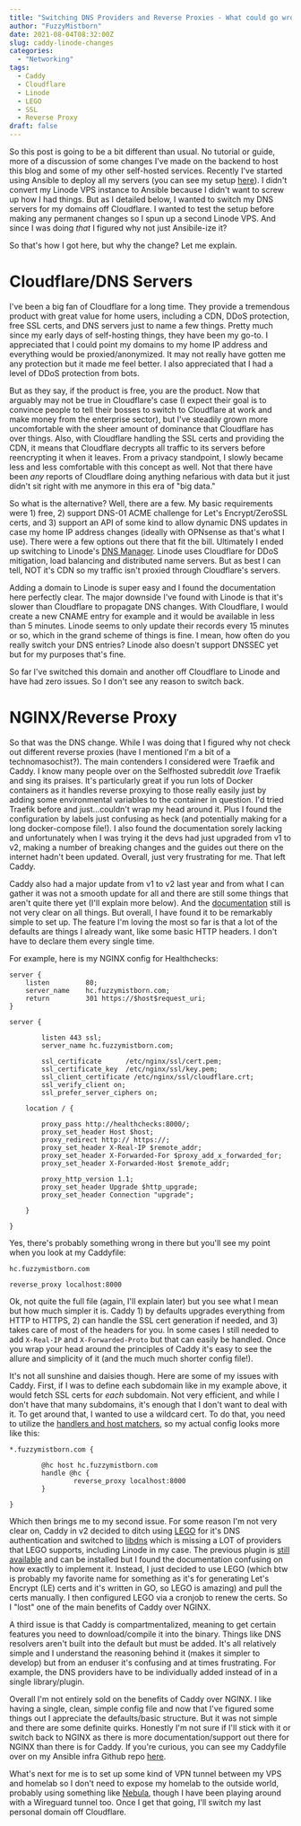 ```yaml
---
title: "Switching DNS Providers and Reverse Proxies - What could go wrong?"
author: "FuzzyMistborn"
date: 2021-08-04T08:32:00Z
slug: caddy-linode-changes
categories:
  - "Networking"
tags:
  - Caddy
  - Cloudflare
  - Linode
  - LEGO
  - SSL
  - Reverse Proxy
draft: false
---
```


So this post is going to be a bit different than usual.  No tutorial or guide, more of a discussion of some changes I've made on the backend to host this blog and some of my other self-hosted services.  Recently I've started using Ansible to deploy all my servers (you can see my setup [here](https://github.com/FuzzyMistborn/infra)).  I didn't convert my Linode VPS instance to Ansible because I didn't want to screw up how I had things.  But as I detailed below, I wanted to switch my DNS servers for my domains off Cloudflare.  I wanted to test the setup before making any permanent changes so I spun up a second Linode VPS.  And since I was doing *that* I figured why not just Ansibile-ize it?

So that's how I got here, but why the change?  Let me explain.

# Cloudflare/DNS Servers

I've been a big fan of Cloudflare for a long time.  They provide a tremendous product with great value for home users, including a CDN, DDoS protection, free SSL certs, and DNS servers just to name a few things.  Pretty much since my early days of self-hosting things, they have been my go-to.  I appreciated that I could point my domains to my home IP address and everything would be proxied/anonymized.  It may not really have gotten me any protection but it made me feel better.  I also appreciated that I had a level of DDoS protection from bots.

But as they say, if the product is free, you are the product.  Now that arguably may not be true in Cloudflare's case (I expect their goal is to convince people to tell their bosses to switch to Cloudflare at work and make money from the enterprise sector), but I've steadily grown more uncomfortable with the sheer amount of dominance that Cloudflare has over things.  Also, with Cloudflare handling the SSL certs and providing the CDN, it means that Cloudflare decrypts all traffic to its servers before reencrypting it when it leaves.  From a privacy standpoint, I slowly became less and less comfortable with this concept as well.  Not that there have been *any* reports of Cloudflare doing anything nefarious with data but it just didn't sit right with me anymore in this era of "big data."

So what is the alternative?  Well, there are a few.  My basic requirements were 1) free, 2) support DNS-01 ACME challenge for Let's Encrypt/ZeroSSL certs, and 3) support an API of some kind to allow dynamic DNS updates in case my home IP address changes (ideally with OPNsense as that's what I use).  There were a few options out there that fit the bill.  Ultimately I ended up switching to Linode's [DNS Manager](https://www.linode.com/docs/guides/dns-manager/).  Linode uses Cloudflare for DDoS mitigation, load balancing and distributed name servers.  But as best I can tell, NOT it's CDN so my traffic isn't proxied through Cloudflare's servers.

Adding a domain to Linode is super easy and I found the documentation here perfectly clear.  The major downside I've found with Linode is that it's slower than Cloudflare to propagate DNS changes.  With Cloudflare, I would create a new CNAME entry for example and it would be available in less than 5 minutes.  Linode seems to only update their records every 15 minutes or so, which in the grand scheme of things is fine.  I mean, how often do you really switch your DNS entries?  Linode also doesn't support DNSSEC yet but for my purposes that's fine.

So far I've switched this domain and another off Cloudflare to Linode and have had zero issues.  So I don't see any reason to switch back.

# NGINX/Reverse Proxy

So that was the DNS change.  While I was doing that I figured why not check out different reverse proxies (have I mentioned I'm a bit of a technomasochist?).  The main contenders I considered were Traefik and Caddy.  I know many people over on the Selfhosted subreddit *love* Traefik and sing its praises.  It's particularly great if you run lots of Docker containers as it handles reverse proxying to those really easily just by adding some environmental variables to the container in question.  I'd tried Traefik before and just...couldn't wrap my head around it.  Plus I found the configuration by labels just confusing as heck (and potentially making for a long docker-compose file!).  I also found the documentation sorely lacking and unfortunately when I was trying it the devs had just upgraded from v1 to v2, making a number of breaking changes and the guides out there on the internet hadn't been updated.  Overall, just very frustrating for me.  That left Caddy.

Caddy also had a major update from v1 to v2 last year and from what I can gather it was not a smooth update for all and there are still some things that aren't quite there yet (I'll explain more below).  And the [documentation](https://caddyserver.com/docs/) still is not very clear on all things.  But overall, I have found it to be remarkably simple to set up.  The feature I'm loving the most so far is that a lot of the defaults are things I already want, like some basic HTTP headers.  I don't have to declare them every single time.

For example, here is my NGINX config for Healthchecks:

```
server {
    listen         80;
    server_name    hc.fuzzymistborn.com;
    return         301 https://$host$request_uri;
}

server {

        listen 443 ssl;
        server_name hc.fuzzymistborn.com;

        ssl_certificate      /etc/nginx/ssl/cert.pem;
        ssl_certificate_key  /etc/nginx/ssl/key.pem;
        ssl_client_certificate /etc/nginx/ssl/cloudflare.crt;
        ssl_verify_client on;
        ssl_prefer_server_ciphers on;

    location / {

        proxy_pass http://healthchecks:8000/;
        proxy_set_header Host $host;
        proxy_redirect http:// https://;
        proxy_set_header X-Real-IP $remote_addr;
        proxy_set_header X-Forwarded-For $proxy_add_x_forwarded_for;
        proxy_set_header X-Forwarded-Host $remote_addr;

        proxy_http_version 1.1;
        proxy_set_header Upgrade $http_upgrade;
        proxy_set_header Connection "upgrade";

    }

}
```

Yes, there's probably something wrong in there but you'll see my point when you look at my Caddyfile:

```
hc.fuzzymistborn.com

reverse_proxy localhost:8000
```

Ok, not quite the full file (again, I'll explain later) but you see what I mean but how much simpler it is.  Caddy 1) by defaults upgrades everything from HTTP to HTTPS, 2) can handle the SSL cert generation if needed, and 3) takes care of most of the headers for you.  In some cases I still needed to add `X-Real-IP` and `X-Forwarded-Proto` but that can easily be handled.  Once you wrap your head around the principles of Caddy it's easy to see the allure and simplicity of it (and the much much shorter config file!).

It's not all sunshine and daisies though.  Here are some of my issues with Caddy.  First, if I was to define each subdomain like in my example above, it would fetch SSL certs for *each* subdomain.  Not very efficient, and while I don't have that many subdomains, it's enough that I don't want to deal with it.  To get around that, I wanted to use a wildcard cert.  To do that, you need to utilize the [handlers and host matchers](https://caddyserver.com/docs/caddyfile/patterns#wildcard-certificates), so my actual config looks more like this:

```
*.fuzzymistborn.com {

        @hc host hc.fuzzymistborn.com
        handle @hc {
                reverse_proxy localhost:8000
        }

}
```

Which then brings me to my second issue.  For some reason I'm not very clear on, Caddy in v2 decided to ditch using [LEGO](https://github.com/go-acme/lego) for it's DNS authentication and switched to [libdns](https://github.com/libdns/libdns) which is missing a LOT of providers that LEGO supports, including Linode in my case.  The previous plugin is [still available](https://github.com/caddy-dns/lego-deprecated) and can be installed but I found the documentation confusing on how exactly to implement it.  Instead, I just decided to use LEGO (which btw is probably my favorite name for something as it's for generating Let's Encrypt (LE) certs and it's written in GO, so LEGO is amazing) and pull the certs manually.  I then configured LEGO via a cronjob to renew the certs.  So I "lost" one of the main benefits of Caddy over NGINX.

A third issue is that Caddy is compartmentalized, meaning to get certain features you need to download/compile it into the binary.  Things like DNS resolvers aren't built into the default but must be added.  It's all relatively simple and I understand the reasoning behind it (makes it simpler to develop) but from an enduser it's confusing and at times frustrating.  For example, the DNS providers have to be individually added instead of in a single library/plugin.

Overall I'm not entirely sold on the benefits of Caddy over NGINX.  I like having a single, clean, simple config file and now that I've figured some things out I appreciate the defaults/basic structure.  But it was not simple and there are some definite quirks.  Honestly I'm not sure if I'll stick with it or switch back to NGINX as there is more documentation/support out there for NGINX than there is for Caddy.  If you're curious, you can see my Caddyfile over on my Ansible infra Github repo [here](https://github.com/FuzzyMistborn/infra/blob/main/roles/ambition/templates/Caddyfile.j2).

What's next for me is to set up some kind of VPN tunnel between my VPS and homelab so I don't need to expose my homelab to the outside world, probably using something like [Nebula](https://github.com/slackhq/nebula), though I have been playing around with a Wireguard tunnel too.  Once I get that going, I'll switch my last personal domain off Cloudflare.